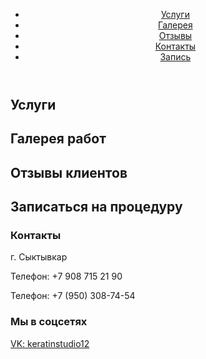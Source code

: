<!DOCTYPE html>
<html lang="ru">
<head>
  <meta charset="UTF-8" />
  <meta name="viewport" content="width=device-width, initial-scale=1" />
  <title>Салон красоты</title>

  <!-- AOS CSS -->
  <link href="https://cdn.jsdelivr.net/npm/aos@2.3.4/dist/aos.css" rel="stylesheet" />

  <style>
    /* ...стили из твоего кода... */
  </style>
</head>
<body>

<header>
  <nav class="navbar">
    <ul>
      <li><a href="#services">Услуги</a></li>
      <li><a href="#gallery">Галерея</a></li>
      <li><a href="#reviews">Отзывы</a></li>
      <li><a href="#contact">Контакты</a></li>
      <li><a href="#form">Запись</a></li>
    </ul>
  </nav>
</header>

<section id="services" data-aos="fade-up">
  <h2>Услуги</h2>
  <div class="services-list">
    <!-- сервисы -->
  </div>
</section>

<section id="gallery" data-aos="fade-up" data-aos-delay="100">
  <h2>Галерея работ</h2>
  <div class="gallery-grid">
    <!-- карточки с реальными фото желательно -->
  </div>
</section>

<section id="reviews" data-aos="fade-up" data-aos-delay="200">
  <h2>Отзывы клиентов</h2>
  <div class="review-list">
    <!-- отзывы -->
  </div>
</section>

<section id="form" data-aos="fade-up" data-aos-delay="300">
  <h2>Записаться на процедуру</h2>
  <form class="contact-form" action="#" method="post" autocomplete="off">
    <!-- форма -->
  </form>
</section>

<footer>
  <div class="footer-container">
    <div>
      <h3>Контакты</h3>
      <p>г. Сыктывкар</p>
      <p>Телефон: +7 908 715 21 90</p>
      <p>Телефон: +7 (950) 308-74-54</p>
    </div>
    <div>
      <h3>Мы в соцсетях</h3>
      <a href="https://vk.com/keratinstudio12" target="_blank" class="social-link" rel="noopener noreferrer">VK: keratinstudio12</a>
    </div>
  </div>
</footer>

<!-- AOS JS -->
<script src="https://cdn.jsdelivr.net/npm/aos@2.3.4/dist/aos.js"></script>
<script>
  AOS.init({
    duration: 800,
    once: true,
  });
</script>

</body>
</html>
